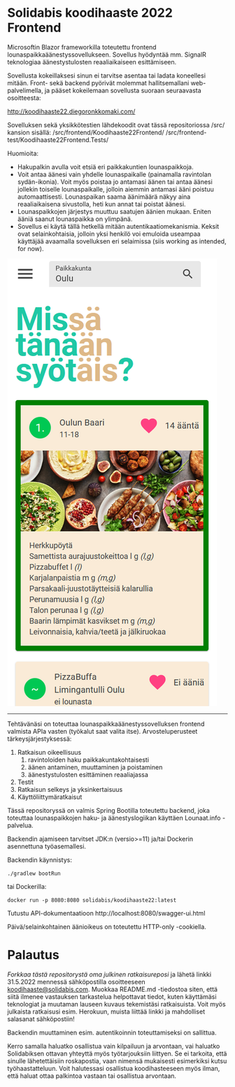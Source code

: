 # Solidabis koodihaaste 2022 Frontend

Microsoftin Blazor frameworkilla toteutettu frontend lounaspaikkaäänestyssovellukseen. Sovellus hyödyntää mm. SignalR teknologiaa äänestystulosten reaaliaikaiseen esittämiseen.

Sovellusta kokeillaksesi sinun ei tarvitse asentaa tai ladata koneellesi mitään. Front- sekä backend pyörivät molemmat hallitsemallani web-palvelimella, ja pääset kokeilemaan sovellusta suoraan seuraavasta osoitteesta: 

http://koodihaaste22.diegoronkkomaki.com/

Sovelluksen sekä yksikkötestien lähdekoodit ovat tässä repositoriossa /src/ kansion sisällä: 
/src/frontend/Koodihaaste22Frontend/
/src/frontend-test/Koodihaaste22Frontend.Tests/

Huomioita:

- Hakupalkin avulla voit etsiä eri paikkakuntien lounaspaikkoja.
- Voit antaa äänesi vain yhdelle lounaspaikalle (painamalla ravintolan sydän-ikonia). Voit myös poistaa jo antamasi äänen tai antaa äänesi jollekin toiselle lounaspaikalle, jolloin aiemmin antamasi ääni poistuu automaattisesti. Lounaspaikan saama äänimäärä näkyy aina reaaliaikaisena sivustolla, heti kun annat tai poistat äänesi.
- Lounaspaikkojen järjestys muuttuu saatujen äänien mukaan. Eniten ääniä saanut lounaspaikka on ylimpänä.
- Sovellus ei käytä tällä hetkellä mitään autentikaatiomekanismia. Keksit ovat selainkohtaisia, jolloin yksi henkilö voi emuloida useampaa käyttäjää avaamalla sovelluksen eri selaimissa (siis working as intended, for now).

![Alt text](/src/frontend/Koodihaaste22Frontend/Koodihaaste22Frontend/wwwroot/img/screenshot1.png?raw=true "Optional Title")

***

Tehtävänäsi on toteuttaa lounaspaikkaäänestyssovelluksen frontend valmista APIa vasten (työkalut saat valita itse).
Arvosteluperusteet tärkeysjärjestyksessä:

 1. Ratkaisun oikeellisuus
    1. ravintoloiden haku paikkakuntakohtaisesti
    2. äänen antaminen, muuttaminen ja poistaminen
    3. äänestystulosten esittäminen reaaliajassa
 2. Testit
 3. Ratkaisun selkeys ja yksinkertaisuus
 4. Käyttöliittymäratkaisut

Tässä repositoryssä on valmis Spring Bootilla toteutettu backend, joka toteuttaa lounaspaikkojen
haku- ja äänestyslogiikan käyttäen Lounaat.info -palvelua.

Backendin ajamiseen tarvitset JDK:n (versio>=11) ja/tai Dockerin asennettuna työasemallesi.

Backendin käynnistys:

    ./gradlew bootRun

tai Dockerilla:

    docker run -p 8080:8080 solidabis/koodihaaste22:latest

Tutustu API-dokumentaatioon http://localhost:8080/swagger-ui.html

Päivä/selainkohtainen äänioikeus on toteutettu HTTP-only -cookiella.

# Palautus

_Forkkaa tästä repositorystä oma julkinen ratkaisureposi_ ja lähetä linkki 31.5.2022 mennessä sähköpostilla osoitteeseen
koodihaaste@solidabis.com. Muokkaa README.md -tiedostoa siten, että siitä ilmenee vastauksen
tarkastelua helpottavat tiedot, kuten käyttämäsi teknologiat ja muutaman lauseen kuvaus tekemistäsi
ratkaisuista. Voit myös julkaista ratkaisusi esim. Herokuun, muista liittää linkki ja mahdolliset salasanat sähköpostiin!

Backendin muuttaminen esim. autentikoinnin toteuttamiseksi on sallittua.

Kerro samalla haluatko osallistua vain kilpailuun ja arvontaan, vai haluatko Solidabiksen
ottavan yhteyttä myös työtarjouksiin liittyen. Se ei tarkoita, että sinulle lähetettäisiin roskapostia, vaan nimensä
mukaisesti esimerkiksi kutsu työhaastatteluun. Voit halutessasi
osallistua koodihasteeseen myös ilman, että haluat ottaa palkintoa
vastaan tai osallistua arvontaan.
